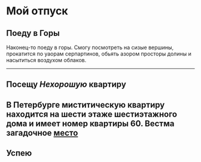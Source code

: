 # Мой отпуск


## Поеду в Горы

Наконец-то поеду в горы. Смогу посмотреть на сизые вершины, прокатится по уаорам серпартинов, обьять азором просторы долины и насытиться воздухом облаков.

---

## Посещу **_Нехорошую_ квартиру**

В Петербурге миститическую квартиру находится на **шести** этаже **шестиэтажного** дома и имеет номер квартиры **60**. Вестма загадочное [место](https://yandex.ru/maps/-/CCUJZIcN1A
)
---
## Успею


